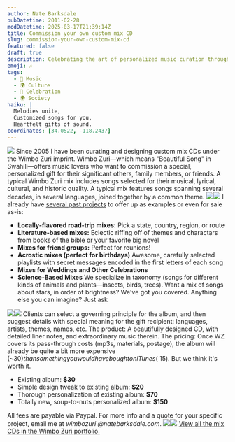 ```yaml
---
author: Nate Barksdale
pubDatetime: 2011-02-28
modDatetime: 2025-03-17T21:39:14Z
title: Commission your own custom mix CD
slug: commission-your-own-custom-mix-cd
featured: false
draft: true
description: Celebrating the art of personalized music curation through Wimbo Zuri, where each mix tells a unique story through beloved songs.
emoji: 🎶
tags:
  - 🎵 Music
  - 🌍 Culture
  - 🎉 Celebration
  - 🌍 Society
haiku: |
  Melodies unite,  
  Customized songs for you,  
  Heartfelt gifts of sound.
coordinates: [34.0522, -118.2437]
---
```


[![](@assets/images/birdsongs_3d.jpg)](@assets/images/birdsongs_3d.jpg) Since 2005 I have been curating and designing custom mix CDs under the Wimbo Zuri imprint. Wimbo Zuri—which means "Beautiful Song" in Swahili—offers music lovers who want to commission a special, personalized gift for their significant others, family members, or friends. A typical Wimbo Zuri mix includes songs selected for their musical, lyrical, cultural, and historic quality. A typical mix features songs spanning several decades, in several languages, joined together by a common theme. [![](http://web.archive.org/web/20191001134420/@assets/images/WA_260.jpg)](@assets/images/WA_530.jpg)[![](@assets/images/entomology_260.jpg)](@assets/images/entomology_530.jpg) I already have [several past projects]() to offer up as examples or even for sale as-is:

- **Locally-flavored road-trip mixes:** Pick a state, country, region, or route
- **Literature-based mixes:** Eclectic riffing off of themes and charactars from books of the bible or your favorite big novel
- **Mixes for friend groups:** Perfect for reunions!
- **Acrostic mixes (perfect for birthdays)** Awesome, carefully selected playlists with secret messages encoded in the first letters of each song
- **Mixes for Weddings and Other Celebrations**
- **Science-Based Mixes** We specialize in taxonomy (songs for different kinds of animals and plants—insects, birds, trees). Want a mix of songs about stars, in order of brightness? We've got you covered. Anything else you can imagine? Just ask

[![](@assets/images/hobos2_260.jpg)](@assets/images/hobos2_530.jpg)[![](@assets/images/Hereisagoodone_260.jpg)](@assets/images/Hereisagoodone_530.jpg) Clients can select a governing principle for the album, and then suggest details with special meaning for the gift recipient: languages, artists, themes, names, etc. The product: A beautifully designed CD, with detailed liner notes, and extraordinary music therein. The pricing: Once WZ covers its pass-through costs (mp3s, materials, postage), the album will already be quite a bit more expensive (~$30) than something you would have bought on iTunes (~$15). But we think it's worth it.

- Existing album: **$30**
- Simple design tweak to existing album: **$20**
- Thorough personalization of existing album: **$70**
- Totally new, soup-to-nuts personalized album: **$150**

All fees are payable via Paypal. For more info and a quote for your specific project, email me at _wimbozuri @natebarksdale.com_. [![](@assets/images/celestial_260.jpg)](@assets/images/celestial_530.jpg)[![](@assets/images/CT_260.jpg)](@assets/images/CT_530.jpg) [View all the mix CDs in the Wimbo Zuri portfolio.](https://www.natebarksdale.com/?category_name=mix-cds)
